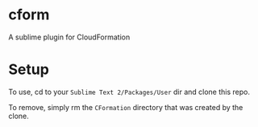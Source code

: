 cform
=====

A sublime plugin for CloudFormation

# Setup

To use, cd to your `Sublime Text 2/Packages/User` dir and clone this repo.

To remove, simply rm the `CFormation` directory that was created by the clone.

